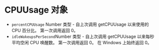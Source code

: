 # CPUUsage 对象

* ` percentCPUUsage ` Number 类型 - 自上次调用 getCPUUsage 以来使用的 CPU 百分比。 第一次调用返回 0。
* ` idleWakeupsPerSecond `Number 类型 - 自上次调用 getCPUUsage 以来每秒平均空闲 CPU 唤醒数。 第一次调用返回 0。 在 Windows 上始终返回 0。
